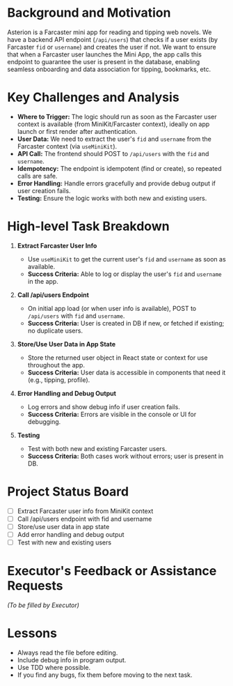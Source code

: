 # Background and Motivation

Asterion is a Farcaster mini app for reading and tipping web novels. We have a backend API endpoint (`/api/users`) that checks if a user exists (by Farcaster `fid` or `username`) and creates the user if not. We want to ensure that when a Farcaster user launches the Mini App, the app calls this endpoint to guarantee the user is present in the database, enabling seamless onboarding and data association for tipping, bookmarks, etc.

# Key Challenges and Analysis

- **Where to Trigger:** The logic should run as soon as the Farcaster user context is available (from MiniKit/Farcaster context), ideally on app launch or first render after authentication.
- **User Data:** We need to extract the user's `fid` and `username` from the Farcaster context (via `useMiniKit`).
- **API Call:** The frontend should POST to `/api/users` with the `fid` and `username`.
- **Idempotency:** The endpoint is idempotent (find or create), so repeated calls are safe.
- **Error Handling:** Handle errors gracefully and provide debug output if user creation fails.
- **Testing:** Ensure the logic works with both new and existing users.

# High-level Task Breakdown

1. **Extract Farcaster User Info**

   - Use `useMiniKit` to get the current user's `fid` and `username` as soon as available.
   - **Success Criteria:** Able to log or display the user's `fid` and `username` in the app.

2. **Call /api/users Endpoint**

   - On initial app load (or when user info is available), POST to `/api/users` with `fid` and `username`.
   - **Success Criteria:** User is created in DB if new, or fetched if existing; no duplicate users.

3. **Store/Use User Data in App State**

   - Store the returned user object in React state or context for use throughout the app.
   - **Success Criteria:** User data is accessible in components that need it (e.g., tipping, profile).

4. **Error Handling and Debug Output**

   - Log errors and show debug info if user creation fails.
   - **Success Criteria:** Errors are visible in the console or UI for debugging.

5. **Testing**
   - Test with both new and existing Farcaster users.
   - **Success Criteria:** Both cases work without errors; user is present in DB.

# Project Status Board

- [ ] Extract Farcaster user info from MiniKit context
- [ ] Call /api/users endpoint with fid and username
- [ ] Store/use user data in app state
- [ ] Add error handling and debug output
- [ ] Test with new and existing users

# Executor's Feedback or Assistance Requests

_(To be filled by Executor)_

# Lessons

- Always read the file before editing.
- Include debug info in program output.
- Use TDD where possible.
- If you find any bugs, fix them before moving to the next task.
